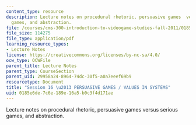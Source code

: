 ```yaml
---
content_type: resource
description: Lecture notes on procedural rhetoric, persuasive games  versus serious
  games, and abstraction.
file: /courses/cms-300-introduction-to-videogame-studies-fall-2011/0185e6de7c6e189e16a5b0c3f4d171ae_MITCMS_300F11_session_16.pdf
file_size: 114275
file_type: application/pdf
learning_resource_types:
- Lecture Notes
license: https://creativecommons.org/licenses/by-nc-sa/4.0/
ocw_type: OCWFile
parent_title: Lecture Notes
parent_type: CourseSection
parent_uid: 29958a24-8964-74dc-30f5-a0a7eeef69b9
resourcetype: Document
title: "Session 16 \u2013 PERSUASIVE GAMES / VALUES IN SYSTEMS"
uid: 0185e6de-7c6e-189e-16a5-b0c3f4d171ae
---
```

Lecture notes on procedural rhetoric, persuasive games  versus serious games, and abstraction.